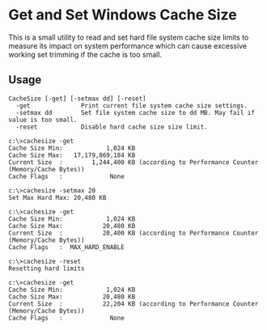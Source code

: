 ﻿# Get and Set Windows Cache Size
This is a small utility to read and set hard file system cache size limits to measure its 
impact on system performance which can cause excessive working set trimming if the cache is too
small.

## Usage

```
CacheSize [-get] [-setmax dd] [-reset]
  -get              Print current file system cache size settings.
  -setmax dd        Set file system cache size to dd MB. May fail if value is too small.
  -reset            Disable hard cache size size limit.
```

```
c:\>cachesize -get 
Cache Size Min:            1,024 KB
Cache Size Max:   17,179,869,184 KB
Current Size  :        1,244,400 KB (according to Performance Counter (Memory/Cache Bytes))
Cache Flags   :             None

c:\>cachesize -setmax 20 
Set Max Hard Max: 20,480 KB

c:\>cachesize -get       
Cache Size Min:            1,024 KB
Cache Size Max:           20,480 KB
Current Size  :           20,400 KB (according to Performance Counter (Memory/Cache Bytes))
Cache Flags   :  MAX_HARD_ENABLE

c:\>cachesize -reset 
Resetting hard limits

c:\>cachesize -get   
Cache Size Min:            1,024 KB
Cache Size Max:           20,480 KB
Current Size  :           22,204 KB (according to Performance Counter (Memory/Cache Bytes))
Cache Flags   :             None
```